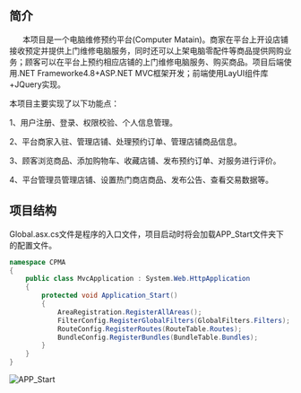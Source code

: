 简介
-
&nbsp;&nbsp;&nbsp;&nbsp;&nbsp;&nbsp;本项目是一个电脑维修预约平台(Computer Matain)。商家在平台上开设店铺接收预定并提供上门维修电脑服务，同时还可以上架电脑零配件等商品提供网购业务；顾客可以在平台上预约相应店铺的上门维修电脑服务、购买商品。项目后端使用.NET Frameworke4.8+ASP.NET MVC框架开发；前端使用LayUI组件库+JQuery实现。

本项目主要实现了以下功能点：

1、用户注册、登录、权限校验、个人信息管理。

2、平台商家入驻、管理店铺、处理预约订单、管理店铺商品信息。

3、顾客浏览商品、添加购物车、收藏店铺、发布预约订单、对服务进行评价。

4、平台管理员管理店铺、设置热门商店商品、发布公告、查看交易数据等。

项目结构
-
Global.asx.cs文件是程序的入口文件，项目启动时将会加载APP_Start文件夹下的配置文件。
```C#
namespace CPMA
{
    public class MvcApplication : System.Web.HttpApplication
    {
        protected void Application_Start()
        {
            AreaRegistration.RegisterAllAreas();
            FilterConfig.RegisterGlobalFilters(GlobalFilters.Filters);
            RouteConfig.RegisterRoutes(RouteTable.Routes);
            BundleConfig.RegisterBundles(BundleTable.Bundles);
        }
    }
}
```
![APP_Start](/LayuiTset/Screenshot/APP_Start.png)
